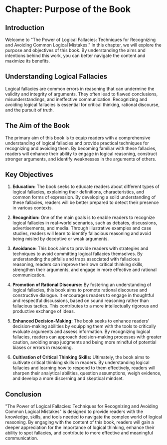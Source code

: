 Chapter: Purpose of the Book
============================

Introduction
------------

Welcome to "The Power of Logical Fallacies: Techniques for Recognizing and Avoiding Common Logical Mistakes." In this chapter, we will explore the purpose and objectives of this book. By understanding the aims and intentions behind this work, you can better navigate the content and maximize its benefits.

Understanding Logical Fallacies
-------------------------------

Logical fallacies are common errors in reasoning that can undermine the validity and integrity of arguments. They often lead to flawed conclusions, misunderstandings, and ineffective communication. Recognizing and avoiding logical fallacies is essential for critical thinking, rational discourse, and the pursuit of truth.

The Aim of the Book
-------------------

The primary aim of this book is to equip readers with a comprehensive understanding of logical fallacies and provide practical techniques for recognizing and avoiding them. By becoming familiar with these fallacies, readers will enhance their ability to engage in logical reasoning, construct stronger arguments, and identify weaknesses in the arguments of others.

Key Objectives
--------------

1. **Education:** The book seeks to educate readers about different types of logical fallacies, explaining their definitions, characteristics, and common forms of expression. By developing a solid understanding of these fallacies, readers will be better prepared to detect their presence in various contexts.

2. **Recognition:** One of the main goals is to enable readers to recognize logical fallacies in real-world scenarios, such as debates, discussions, advertisements, and media. Through illustrative examples and case studies, readers will learn to identify fallacious reasoning and avoid being misled by deceptive or weak arguments.

3. **Avoidance:** This book aims to provide readers with strategies and techniques to avoid committing logical fallacies themselves. By understanding the pitfalls and traps associated with fallacious reasoning, readers can improve their own critical thinking skills, strengthen their arguments, and engage in more effective and rational communication.

4. **Promotion of Rational Discourse:** By fostering an understanding of logical fallacies, this book aims to promote rational discourse and constructive dialogue. It encourages readers to engage in thoughtful and respectful discussions, based on sound reasoning rather than fallacious tactics. This contributes to a more intellectually rigorous and productive exchange of ideas.

5. **Enhanced Decision-Making:** The book seeks to enhance readers' decision-making abilities by equipping them with the tools to critically evaluate arguments and assess information. By recognizing logical fallacies, readers can approach decision-making processes with greater caution, avoiding snap judgments and being more mindful of potential biases or errors in reasoning.

6. **Cultivation of Critical Thinking Skills:** Ultimately, the book aims to cultivate critical thinking skills in readers. By understanding logical fallacies and learning how to respond to them effectively, readers will sharpen their analytical abilities, question assumptions, weigh evidence, and develop a more discerning and skeptical mindset.

Conclusion
----------

"The Power of Logical Fallacies: Techniques for Recognizing and Avoiding Common Logical Mistakes" is designed to provide readers with the knowledge, skills, and tools needed to navigate the complex world of logical reasoning. By engaging with the content of this book, readers will gain a deeper appreciation for the importance of logical thinking, enhance their ability to spot fallacies, and contribute to more effective and meaningful communication.
